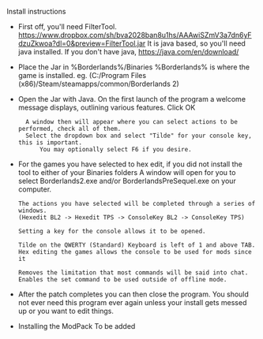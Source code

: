 Install instructions

- First off, you'll need FilterTool.
	https://www.dropbox.com/sh/bva2028ban8u1hs/AAAwiSZmV3a7dn6yFdzuZkwoa?dl=0&preview=FilterTool.jar
		It is java based, so you'll need java installed.
		If you don't have java, https://java.com/en/download/

- Place the Jar in %Borderlands%/Binaries
		%Borderlands% is where the game is installed. eg. (C:/Program Files (x86)/Steam/steamapps/common/Borderlands 2)

- Open the Jar with Java.
		On the first launch of the program a welcome message displays, outlining various features.
		Click OK

		A window then will appear where you can select actions to be performed, check all of them.
		Select the dropdown box and select "Tilde" for your console key, this is important.
			You may optionally select F6 if you desire.

-	For the games you have selected to hex edit, if you did not install the tool to either of your Binaries folders
	A window will open for you to select Borderlands2.exe and/or BorderlandsPreSequel.exe on your computer.

		The actions you have selected will be completed through a series of windows.
		(Hexedit BL2 -> Hexedit TPS -> ConsoleKey BL2 -> ConsoleKey TPS)

		Setting a key for the console allows it to be opened.

		Tilde on the QWERTY (Standard) Keyboard is left of 1 and above TAB.
		Hex editing the games allows the console to be used for mods since it

		Removes the limitation that most commands will be said into chat.
		Enables the set command to be used outside of offline mode.

- After the patch completes you can then close the program.
		You should not ever need this program ever again unless your install gets messed up or you want to edit things.

- Installing the ModPack
		To be added
